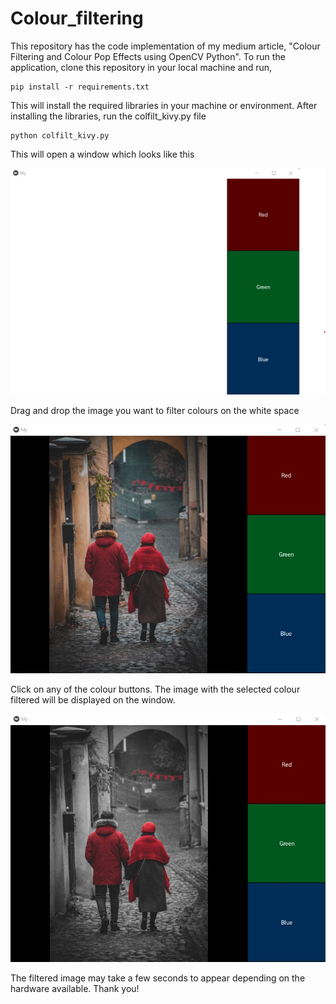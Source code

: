 # Colour_filtering
This repository has the code implementation of my medium article, "Colour Filtering and Colour Pop Effects using OpenCV Python".
To run the application, clone this repository in your local machine and run,

```
pip install -r requirements.txt
```
This will install the required libraries in your machine or environment. After installing the libraries, run the colfilt_kivy.py file

```
python colfilt_kivy.py
```
This will open a window which looks like this

![colfilt window](/readme_images/colourfilteringwindow.jpg)

Drag and drop the image you want to filter colours on the white space

![colfilt window with image](/readme_images/windowwithimage.jpg)

Click on any of the colour buttons. The image with the selected colour filtered will be displayed on the window.

![colfilt window with filtered image](/readme_images/windowwithfilteredimage.jpg)

The filtered image may take a few seconds to appear depending on the hardware available. Thank you!
